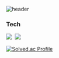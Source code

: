 ![header](https://capsule-render.vercel.app/api?type=wave&color=auto&height=300&section=header&text=Habaek%20Bak&fontSize=90)

<h3>Tech</h3>
<img src="https://img.shields.io/badge/Python-3766AB?style=flat-square&logo=Python&logoColor=white"/></a>&nbsp
<img src="https://img.shields.io/badge/Java-007396?style=flat-square&logo=Java&logoColor=white"/></a>&nbsp

[![Solved.ac Profile](http://mazassumnida.wtf/api/v2/generate_badge?boj=hazo)](https://solved.ac/hazo/)

